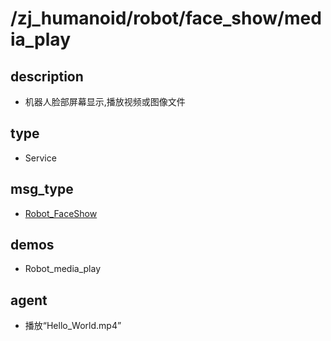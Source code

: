 # /zj_humanoid/robot/face_show/media_play

## description
- 机器人脸部屏幕显示,播放视频或图像文件

## type
- Service

## msg_type
- [Robot_FaceShow](../../../../zj_humanoid_types.md#Robot_FaceShow)

## demos
- Robot_media_play

## agent
- 播放“Hello_World.mp4”

